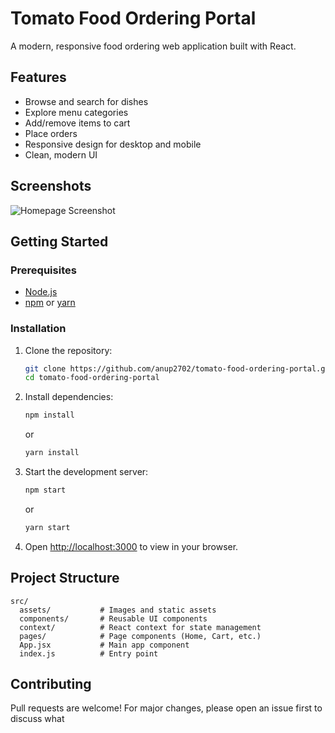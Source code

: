 # Tomato Food Ordering Portal

A modern, responsive food ordering web application built with React.

## Features

- Browse and search for dishes
- Explore menu categories
- Add/remove items to cart
- Place orders
- Responsive design for desktop and mobile
- Clean, modern UI

## Screenshots

![Homepage Screenshot](./screenshots/homepage.png)

## Getting Started

### Prerequisites

- [Node.js](https://nodejs.org/)
- [npm](https://www.npmjs.com/) or [yarn](https://yarnpkg.com/)

### Installation

1. Clone the repository:
    ```sh
    git clone https://github.com/anup2702/tomato-food-ordering-portal.git
    cd tomato-food-ordering-portal
    ```

2. Install dependencies:
    ```sh
    npm install
    ```
    or
    ```sh
    yarn install
    ```

3. Start the development server:
    ```sh
    npm start
    ```
    or
    ```sh
    yarn start
    ```

4. Open [http://localhost:3000](http://localhost:3000) to view in your browser.

## Project Structure

```
src/
  assets/           # Images and static assets
  components/       # Reusable UI components
  context/          # React context for state management
  pages/            # Page components (Home, Cart, etc.)
  App.jsx           # Main app component
  index.js          # Entry point
```

## Contributing

Pull requests are welcome! For major changes, please open an issue first to discuss what
